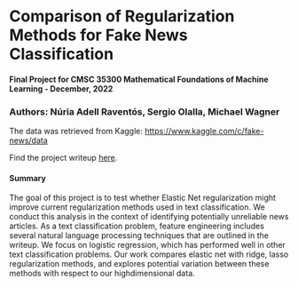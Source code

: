 # Comparison of Regularization Methods for Fake News Classification

#### Final Project for CMSC 35300 Mathematical Foundations of Machine Learning - December, 2022 

### Authors: Núria Adell Raventós, Sergio Olalla, Michael Wagner


The data was retrieved from Kaggle: https://www.kaggle.com/c/fake-news/data 

Find the project writeup [here](https://github.com/wagnerlmichael/mathml_finalproj/blob/main/Project_Writeup.pdf).

#### Summary
The goal of this project is to test whether Elastic Net regularization might improve current regularization methods used in text classification. We conduct this analysis in the context of identifying potentially unreliable news articles. As a text classification problem, feature engineering includes several natural language processing techniques that are outlined in the writeup. We focus on logistic regression, which has performed well in other text classification problems. Our work compares elastic net with ridge, lasso regularization methods, and explores potential variation between these methods with respect to our highdimensional data.
